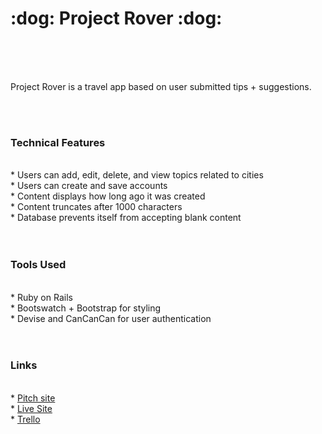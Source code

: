 <h1> :dog: Project Rover :dog: </h1><br/>
<br/>
<br/>
<p>Project Rover is a travel app based on user submitted tips + suggestions. </p><br/>
<br/>
<h3> Technical Features </h3><br/>
* Users can add, edit, delete, and view topics related to cities<br/>
* Users can create and save accounts<br/>
* Content displays how long ago it was created<br/>
* Content truncates after 1000 characters<br/>
* Database prevents itself from accepting blank content<br/>
<br/>
<br/>
<h3> Tools Used </h3><br/>
* Ruby on Rails <br/>
* Bootswatch + Bootstrap for styling<br/>
* Devise and CanCanCan for user authentication <br/>
<br />
<br />
<h3> Links </h3><br/>
* <a href="http://project-rover.populr.me/pitch"> Pitch site </a><br/>
* <a href="http://project-rover.herokuapp.com"> Live Site </a><br/>
* <a href="https://trello.com/b/a9r6egwm/project-vagabond-%F0%9F%8F%95%EF%B8%8F"> Trello </a> <br/>
